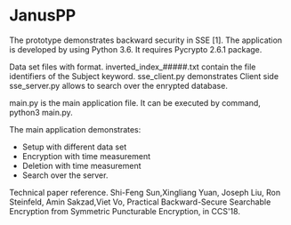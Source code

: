 # JanusPP
The prototype demonstrates backward security in SSE [1].
The application is developed by using Python 3.6.
It requires Pycrypto 2.6.1 package.

Data set files with format. inverted_index_#####.txt contain the file identifiers of the Subject keyword.
sse_client.py demonstrates Client side
sse_server.py allows to search over the enrypted database.

main.py is the main application file. It can be executed by command, python3 main.py.

The main application demonstrates:
  + Setup with different data set
  + Encryption with time measurement
  + Deletion with time measurement
  + Search over the server.



Technical paper reference.
Shi-Feng Sun,Xingliang Yuan, Joseph Liu, Ron Steinfeld, Amin Sakzad,Viet Vo, Practical Backward-Secure Searchable Encryption from Symmetric Puncturable Encryption,
in CCS'18.
              


